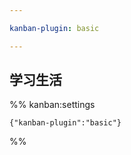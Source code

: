 ```yaml
---

kanban-plugin: basic

---
```


## 学习生活





%% kanban:settings
```
{"kanban-plugin":"basic"}
```
%%